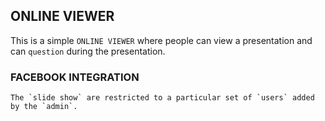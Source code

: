## ONLINE VIEWER
  This is a simple `ONLINE VIEWER` where people can view a presentation and can `question` during the presentation.
### FACEBOOK INTEGRATION
    The `slide show` are restricted to a particular set of `users` added by the `admin`. 
    
